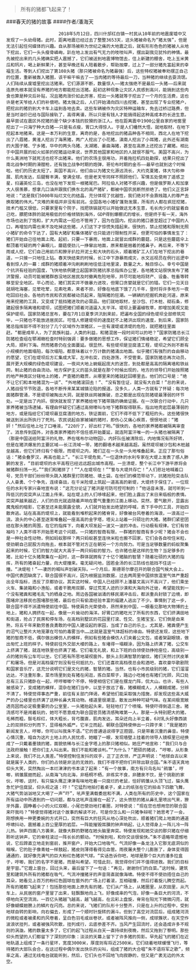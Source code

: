 > 所有的猪都飞起来了！

###春天的猪的故事
####作者/潘海天


						2018年5月12日，四川什邡红白镇一村民从10年前的地震废墟中又发现了一头幼母猪。此时，距离地震已经过去了整整3653天，这头猪被命名为“猪太强”，但是无法引起任何媒体的兴趣。自从那场被称为世纪之痛的大地震之后，就有形形色色的猪被人从地下挖出，它们一头头瘦骨嶙峋，趴在地上发出有气无力的吱吱叫声，摆出副我见犹怜的神情。最先被挖出来的几头猪确实把人震撼了，它们被送到地震博物馆去，住上新建的棚舍，吃上玉米黄瓜和钙片，喝上新鲜果汁，甚至早晚还有人陪着散步，帮助按摩，过上了一部分猪先富起来的幸福生活。等到人们挖出了第108头猪（那只猪被命名为猪最强）后，这些特权猪被奉劝摆正自己的位置，重新被轰入猪圈，该干嘛干嘛去了——当肉猪的等待最后一刀，当种猪的继续去耍流氓。人们陆续从废墟里挖出活猪来。它们源源不断，数量惊人——猪太强绝不是最后一头猪——后来就连原先根本就没有养猪的地方都能挖出活猪。起初这种现象让灾区人民感到高兴，能搞到这些肉食也算是种灾后补贴，况且猪肉涨价如此厉害，挖出一头猪就等于挖出了一个月的生活费，这也许是老天爷给人们的补偿吧。猪太强之后，人们开始涌向四川去挖猪，甚至出现了专业挖猪户，把挖出的猪扔到大卡车上运到各地去卖。这些车辆被作为灾区特种运输车，免去过桥过路费，但是当时油价已经与国际接轨了，高得离谱，所以只是有钱人才能搞得起这种高成本的长途生意。最早尝试在震区外挖猪的是个缺少本钱的狡猾的浙江人。他在距离震中1900公里自家的地窖里挖出了一只海宁种大白猪——只是有点瘦，胃口大得惊人。于是人们幡然大悟，就地取材，在地下挖起本地猪来。这是一本万利的生意，离奇的是，各地挖出的猪品种各不相同，西北人在地下挖出了八眉猪，黄淮人挖出了海黑猪，两广人挖出了小花猪，滇南人挖出了小耳猪，此外还有湖南的大围子猪、宁乡猪，华中的两头乌猪、太湖猪、姜曲海猪，甚至在高原上还挖出了藏猪。相比于中国开展的如火如荼的挖猪运动来说，世界其他国家和地区的人就很不服气。美国不高兴，为什么美洲地下就死活也挖不出猪来。他们的农场主很用功，开着拖拉机四处勘探，结果只挖出了南北战争时期的滑膛枪，还有独立战争时期的炮弹，哥伦布时期的金币——最早也就到这个时候啦。他们的历史太短了。英国不高兴，他们自以为猪文化源远流长，大约克夏猪，体大匀称伸展、肌肉发达，后腿臀丰满，誉满全球。但是老天爷同样不照顾他们，军情五处使用了遥感卫星，扫遍英伦三岛，也没在地下发现一根猪尾巴。阿拉伯人对猪不感兴趣，但是俄罗斯人和加拿大人很羡慕，想拿几口油井跟我们换东北的高产猪矿，都被中国农民断然拒绝了。他们义正言辞地说：“这是我们5000年灿烂文化的结晶，充分体现了优越性，我们绝对不会靠贱踏人的尊严去换取猪的伟大。”灾难的来临并非没有前兆。全国各地小猪矿蓬勃发展，所有的人都在疯狂挖猪，技术门槛又很低，只要家里有个院子，找把铁镐就可以开始做这无本生意，毛长肉少的就留着自己吃，膘肥体胖的就用极低的价格倾销到海外，GDP得到爆棚式的增长，但是终于有一天，海外市场也达到了饱和，扩大内需这一招也不管用了，因为在国内，挖出的猪口甚至超过了中国的人口，再增加内需也来不及吃掉这些猪，人们这下才惊慌失措起来。很快的，禁止挖猪和限制无照小猪矿的命令下达了，国有大猪矿和集体猪矿也只能进行限制性开采，但更可怕的事情发生了：猪们开始自己往地面上爬。起初，只要一下暴雨，地面上就冒出成群的蘑菇，只是这些蘑菇伞上都顶着可疑的两个鼻眼儿，蘑菇使劲儿一挣窜出地面，原来都是翘着的猪鼻子。再后来，不等下雨或人挖，它们自己用前爪和獠牙扒拉开泥土和大块的石头，顺着猪矿工人们在地下挖出的巷道，一只接一只地往上钻。春天快结束的时候，长江中下游暴雨成灾，水文巡视员在例行巡逻中看到惊人的一幕：成群的猪顺着冲沟刷刷刷地往低洼地里滚，数量之大，触目惊心。幸亏中国是个抗洪有经验的国度，飞快地依例建立起国家防猪抗豕总指挥办公室，各地猪文站很快发布了猪洪警报，动员可能被猪群吞没地区居民及时撤离危险地带，并尽可能地将财产、设备、牲畜等转移至安全地区。平心而论，猪们其实并不做暴力进攻，但胃口贪婪就是它们的错。它们一见天日就胡吃海塞，见荤吃荤，见素吃素，来者不拒，好像在地底下饿了几千年，登时将许多地方一夜吃回旧社会。各地的市民和农民都被动员起来，阻隔猪的狂潮。一辆辆的挖掘机奔赴河道，原来用来挖猪的工具，又变成了抵挡猪进攻的必需品。他们就地取材，垒沙包、打木桩、砌石条，修建起很多隔离墙和堤坝，试图把猪们顺着河道逼入太平洋。堤坝上要遍植牧草，即增加美观又能保护堤坝。国家防猪总宣布，要在7月1日夏季洪汛到来前，把遍布全国的绿色堤坝全部修筑完毕，一只猪也不能放进居民区。可惜人修建堤坝的速度赶不上猪洪出现的速度，到后来，国家防猪总指挥部不得不划分了几个区域作为泄猪区，一旦有漫堤或溃堤的危险，就把猪往里面赶。“都是成年人，为了民族利益，人类的利益，和猪混居一段时间可以的吧？”国家防猪总长江防猪检查组在鄂湘赣检查时特别强调：要多做猪的思想工作，保证猪们情绪稳定，希望它们顾全大局，顺利下海。然而猪患仍在全面蔓延。很显然，有些堤坝是豆腐渣工程，堤坝之外则不断有小规模的地面塌陷，每次塌陷，都意味着以十万计数的猪涌出地面。似乎猪们有强烈的自由移动的愿望，它们在堤坝后方汇集成大军，左冲右突，四处游荡，不受管束。国家防猪总再次动员，展开更大规模的绿色堤坝建设，一夜间大地上蜿蜒起庞大的迷宫，到处都是高高的隔离墙和铁丝网，制止猪的自由流动。地方保护主义的苗头就是在那个时候出现的，地方的领导们开始按照猪的地产种类区分辖地上的猪，严查猪的籍贯，从哪里来的猪就赶回哪里去。他们的口号是：“绝不让它们和本地猪混为一谈”、“外地猪滚回去！”、“没有暂住证，就没有大白菜！”总的来说，人猪战役节节败退，各地不断传来某某城镇沦陷的报道。没多久，人类一方就有了怀疑：每次地面猪群管涌，不是堤坝被掏出大洞，就是铁丝网被撕破，总之都是出现在防猪堤最薄弱的环节处。一定是出了内奸。很快就发现了家养猪给地下猪带路的确凿证据。在一次联合行动中，几只家养猪被当场逮捕，有理由怀疑它们通过高频嚎叫与地下猪群取得联系，指出地壳岩层最薄弱的地方，或是指给它们堤坝最豆腐渣的地方。铁证面前，它们不得不低下了粗短的头。这些猪很快被送到派出所执行了死刑。农民说起自家被捕的猪时，即伤心又痛心疾首，恨恨地说：“猪奸！”然后往地上吐了口唾液，“220斤了，好出栏了哟。”很快的，各地的家养猪都被隔离审查了。消息传到国外，对各类家养猪的不信任感开始蔓延，就连阿富汗唯一的一头猪也被隔离了（那是中国送给阿富汗的礼物，养在喀布尔动物园）。内奸队伍被清除后，内地情况有所好转，但是在猪洪爆发的主要区域——长江流域一带，猪的翻墙术越来越高超。虽然堤坝被沙包和木桩越垒越高，但它们终归有个极限，而堤坝之内，猪们正在一头垒一头地堆叠起来。正应了那句俗话：“猪会叠罗汉，再高也能上”。“长江干堤危矣，”一位退休的水利专家在大堤上发表了感人肺腑的发言，“目前堤坝的水平高程已经远远超出城市高程。一旦溃堤，整个长江中下游平原将会被猪群扫荡一光。”“我们和猪拼了！”“人在堤坝在！”“誓与大堤共存亡！”人们悲壮地喊着口号，党员干部们纷纷带头跳入猪群里打防猪桩、填土袋。在他们的模范带动下，抗猪抢险突击队人人奋勇、个个争先，连续奋战，在千米险堤上筑起一道高高的新堤，大堤终于保住了。一位现任的水利专家兴奋地宣布说：“这充分论证了猪洪是可防可控可制的！”他话音未落，就可听到一阵低沉的突突声从江面上传来。站在堤上的人们哆嗦起来，他们脸上露出了末日来临般的表情。突突声越来越近，人们的目光就追随着声响在雾气重重的江面上移动。突然，雾气散开，显露出魔鬼般的暗影，它甚至还未能展露全貌，人们就开始发出绝望的呼喊，丢下手中的工具，开始四散奔逃。站在高高的堤坝上，就能看到堆积起来的猪脊背，好像被台风卷着的海浪，一浪高过一浪。浪头的中心甚至逐渐堆叠起一座高高的金字塔，塔尖上站着一只硕壮的大猪。猪群们紧密团结在那头猪的周围，在它的指挥下，向着大坝发起一波又一波的冲击。行动极有规律。它们有领袖吗？人类不得不开始思考这个问题。一只猪的智商有限，一群猪的智商有多少呢？猪会不会也是一种社会性动物，例如蚂蚁那样？两只蚂蚁甚至连块米粒也搬不回家，它们会各自咬住米粒，使劲朝自己屁股方向拖去，根本就不管对方正在朝另一个方向努力。可是当足够数量的蚂蚁聚集起来的时候，它们的智力就大大高于一两只蚂蚁的智力。也许猪也是这样的生物？当足够多的猪，比如十亿头猪聚集在一起时，这一群体就拥有了十亿个猪脑的智慧？随着壮硕的大猪的指挥，所有的猪奋起力量，向大堤撞来。毫无疑问地，固若金汤的长江防线也抵挡不住这一撞。“决堤啦！”——凄厉的喊叫声划破天际。一个月后，斯德哥尔摩召开的联合国气候大会上，中国代表团缺席了。联合国很不高兴，因为根据监测数据，过去两周里中国排放温室气体严重超出全年指标，违反了京都协议。其实这时候，中国人已经顾不上潘基文高兴不高兴了，他们乘坐火车、集装箱和小渔船，或者干脆用双脚，穿过荒芜人迹的沙漠和大海向外迁徙，希望能找到一个没有猪粪和猪毛乱飞的栖身之地。周边各国被汹涌的移民潮冲击后，都派重兵封锁了边境，即围堵非法移民也围堵那些猪，最后也只有偷渡经验丰富的福建人逃出了不少。事情到了这一步，联合国不得不派遣特使前往中国。特使肩负光荣使命，昂然来到中国，一眼看见那地大物博的土地上，猪和人拥挤在一起，像是一片耸动的海洋。好胃口的猪吃光了所有的东西，它们挤满田地和街道，抢占了民房和停车场，在高档别墅区的花园里打滚、性交、生猪宝宝，它们倒是自来熟，将五千年来勤劳善良勇敢的中国人建设起的家园，当成了自己的乐土。尤其是，猪粪便产生的沼气让整片大地笼罩在可怕的毒雾当中……这就是温室气体超标的缘由。特使还发现，这些地下猪的智商不低，偶尔做出模仿人的模样，例如有些猪会模仿人们夹着公文包，或者架副眼镜，做出匆忙上班的样子。特使前往外交部大楼的路上，车堵得一塌糊涂，因为路上挤满了猪，公交车上挤满了猪，就连地铁里也挤满了猪。它们毫无礼貌，和上下班的白领使劲挣抢座位，高级别一点的猪则有公车可以坐。它们若有所思地凝视窗外，额头上刻满智慧的皱纹。猪们天然讨厌皮革厂和屠场，但是对高档餐厅则没有任何抵抗力，它们还喜欢高档夜总会和酒吧，喜欢豪华歌剧院和国家音乐厅，这充分说明它们是文化的猪，智慧的猪。当然，也有小市民级别的猪，它们溜溜达达，不注重形象，菜市场里到处有猪在闲逛，拣白菜帮子，路边小吃摊也有猪们光顾，风口处总有三五只猪卧在一起，哼哼唧唧个不停，特使相信它们是在摆龙门阵，侃大山。也许，有些人被感染了，变成猪的模样，混杂在猪们当中，以至于放远了看，猪模糊成人，人模糊成猪，分辨不清了。特使觉得事态严重，前往有关部门拜谒，希望他们能采取强力措施，却发现这些高大威严的办公楼里也挤满了这种长鼻大耳动物。楼道里很潮湿，散发出种种可疑气味。在某间极宽敞透亮因而必定极重要的办公室里，一头猪抬起头来，轻轻地打了个喷嚏。特使吓得倒退三舍。猪流感可不是闹着玩的，她可不愿意成为联合国官员猪流感殉难第一人。那是一头特别肥大的猪，毛稀而粗，鬃毛棕红，体大粗长，背弓腹直，肌肉发达，耳朵还向上半立着，6对乳头好像西装上的双排扣分列而下，显得格外威严。它半立而起，朝联合国特使伸出一只蹄子来：“我是猪的新闻发言人，哼唧，你可以叫我朱不语。”它的普通话说得字正腔圆，只是带着沉重的鼻音。特使心情沉重，暗自为这片土地上的人民忧虑，她瞄了一眼，发现墙壁上挂着的领导人镜框里已经换成了一只戴着墨镜的猪，面貌依稀与长江金字塔上的那只猪相似。她庄严地宣称：“我们只与合法政府接触！把你们主人叫出来。我们不能和猪谈判。”“为什么？”肥硕的猪说，“哼唧，从形象上来说，我们不比人类差。”特使控制住发抖的双手，正了正衣领，严正声明说：“地球自古以来就是属于人类的，你们的占领是非法的无效的，我们不得不把你们开除出联合国。”朱不语天真地仰头大笑，突然掏出一本烂津津的书本读了起来：“有一个故事，南方有只鸟名叫‘鹓雏’，哼唧，鹓雏展翅而起，从南海飞向北海，非梧桐不栖，非练实不食，非醴泉不饮，是个挑剔的家伙，哼唧，这时，有只猫头鹰正津津有味地吃着一只腐烂的老鼠，恰好鹓雏从头顶飞过，猫头鹰急忙护住腐鼠，仰头视之道：吓！”它猛烈地拍打着桌子，桌上的纸张在它的拍击下四散飞舞，大猪气势汹汹地又大喝了一声“吓”，吼声里满载委屈和不满，人类在所有的历史中，这个国家在所有运动中所遇到的一切问题，都与这吼声连接在一起了。这头愤怒的猪从鼻孔里喷出气来，獠牙外露，圆睁着小小的火红双眼，小尾巴使劲地打着圈，对特使说：“现在您也想用您的联合国来吓我吗？”特使觉得猪对这个故事的解读不对，可是你怎么和一只猪争辩呢？她思考了一会，刚想换用一种更委婉的方式开口，突然有巨大的狂风从地心深处吹出，顺着猪们爬上地面的通道呼啸抖动，震撼着上百公里厚的岩层。一阵能摧毁耳膜的钟声响起，让人觉得身上一阵儿冷一阵儿热。钟声四面八方袭来，就像大群的野猪在她头脑里奔突。特使发现和她交谈的那只猪在仔细聆听这钟声，它的脊柱滚过一阵长长的颤动。“时候到啦，和你交谈很愉快。”朱不语略带遗憾地说，它后蹄直立地走到窗前，推开窗户，开始大口地吸气，气流好像一条龙注入它那无底洞似的咽喉，它的肚子像青蛙一样鼓起，猪皮则薄得看得见血管。雨夜屠夫整个儿膨胀了，身体变得圆通通的，就好像充满气的巨大粉红色猪状气球。“实话告诉你吧，地球是那个巨大的潘多拉盒子，哼唧，我们的名字不是猪，而是叫希望。可惜此刻，我觉得你们并不值得拯救。我们的目标是宇宙。”它蹬上窗台，回过头来，最后留下了一句话：“再见，谢谢你们的白菜。”这时候，建筑里和建筑外所有的猪都在吸气，气流冲撞猪牙的声音简直就像海啸。特使不得不使劲捂住自己的耳朵，她看见上百万的粉红色圆球在窗外的广场上打着滚，互相碰撞，然后打着旋儿腾空而起。所有的猪都飞起来了！包括那些地面上原先有的猪，它们从广场上，从猪圈里，从农田里，从汽车上，从民居的窗户里冒了出来，轻飘飘地向上飞，好像成串的气泡，好像一条巨大的河流，不停地向天空流淌。一百亿头猪越飞越高，越飞越高，在云彩上盘旋，脊背在阳光下微微闪亮，就好像蝴蝶翅膀上的鳞片在闪亮。总的来说，飞猪们的队形十分整齐，只是在上升的过程中，受到地球自转的影响，向右偏去，形成了一个顺时针旋转的漏斗。但到了高空对流层后，组成猪河流的微粒或者被柔和的风卷着，呈白色羽毛或丝卷状，或者被阵风推向一侧，成球簇状，在天空作波浪状挂列，或者被强风吹散，挂列成行，云底参差不齐。当风产生回流时，还会造成许多不规则的涡漩。猪的数量太多了，它们的起飞过程从白天一直持续到夜晚，然后又拖到了黎明。那些仰头而望的人们都留下了深刻的印象：淡淡的天幕上留下了许多猪的剪影。早先起飞的猪们在近地轨道上组成了一条行星环，宽度3000米，厚度则有将近2500米。它们绕着地球缓慢飞行，等待猪的大部队会合，在这过程中偶尔发出快乐的尖叫，组成了猪的大合唱“朱不语将军之歌”，频率之高，通过无线电台就能听到，然后，它们头也不回地飞向寂静的，但又是广袤无边的外太空。			  		